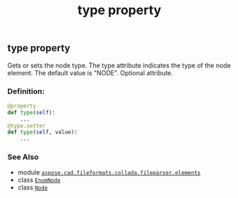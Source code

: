 ﻿---
title: type property
second_title: Aspose.CAD for Python via .NET API References
description: 
type: docs
weight: 150
url: /python-net/aspose.cad.fileformats.collada.fileparser.elements/node/type/
is_root: false
---

## type property


Gets or sets the node type.
The type attribute indicates the type of the node element.
The default value is "NODE".
Optional attribute.
### Definition:
```python
@property
def type(self):
    ...
@type.setter
def type(self, value):
    ...
```

### See Also
* module [`aspose.cad.fileformats.collada.fileparser.elements`](../../)
* class [`EnumNode`](/cad/python-net/aspose.cad.fileformats.collada.fileparser.elements/enumnode)
* class [`Node`](/cad/python-net/aspose.cad.fileformats.collada.fileparser.elements/node)
